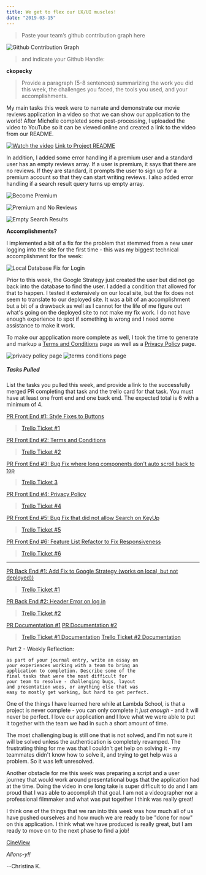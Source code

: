 ```yaml
---
title: We get to flex our UX/UI muscles!
date: "2019-03-15"
---
```


>Paste your team’s github contribution graph here 

![Github Contribution Graph](./assets/Screenshot_1.png)


>and indicate your Github Handle: 

__ckopecky__

>Provide a paragraph (5-8 sentences) summarizing the work you did this week, the challenges you faced, the tools you used, and your accomplishments.

My main tasks this week were to narrate and demonstrate our movie reviews application in a video so that we can show our application to the world! After Michelle completed some post-processing, I uploaded the video to YouTube so it can be viewed online and created a link to the video from our README.

[![Watch the video](./assets/thumbnail.png)](https://youtu.be/Yz7zt-JNJu8)
[Link to Project README](https://github.com/Lambda-School-Labs/labs10-movie-reviews/blob/master/README.md)

In addition, I added some error handling if a premium user and a standard user has an empty reviews array. If a user is premium, it says that there are no reviews. If they are standard, it prompts the user to sign up for a premium account so that they can start writing reviews. I also added error handling if a search result query turns up empty array.

![Become Premium](./assets/Screenshot_3.png)

![Premium and No Reviews](./assets/Screenshot_2.png)

![Empty Search Results](./assets/Screenshot_7.png)




__Accomplishments?__

I implemented a bit of a fix for the problem that stemmed from a new user logging into the site for the first time - this was my biggest technical accomplishment for the week:


![Local Database Fix for Login](./assets/Screenshot_4.png)

Prior to this week, the Google Strategy just created the user but did not go back into the database to find the user. I added a condition that allowed for that to happen. I tested it extensively on our local site, but the fix does not seem to translate to our deployed site. It was a bit of an accomplishment but a bit of a drawback as well as I cannot for the life of me figure out what's going on the deployed site to not make my fix work. I do not have enough experience to spot if something is wrong and I need some assistance to make it work. 

To make our appplication more complete as well, I took the time to generate and markup a [Terms and Conditions](https://cineview.netlify.com/terms) page as well as a [Privacy Policy](https://cineview.netlify.com/privacy) page. 

![privacy policy page](./assets/Screenshot_6.png)
![terms conditions page](./assets/Screenshot_5.png)


##### Tasks Pulled

List the tasks you pulled this week, and provide a link to the successfully merged PR completing that task and the trello card for that task.  You must have at least one front end and one back end. The expected total is 6 with a minimum of 4.

[PR Front End #1: Style Fixes to Buttons](https://github.com/Lambda-School-Labs/labs10-movie-reviews/pull/254)

>[Trello Ticket #1](https://trello.com/c/kBrgPpnY/282-double-check-links-on-buttons-make-sure-the-whole-button-is-link-and-not-just-the-content-inside-button)

[PR Front End #2: Terms and Conditions](https://github.com/Lambda-School-Labs/labs10-movie-reviews/pull/248)

>[Trello Ticket #2](https://trello.com/c/Q0BENuhk/270-terms-and-conditions)

[PR Front End #3: Bug Fix where long components don't auto scroll back to top](https://github.com/Lambda-School-Labs/labs10-movie-reviews/pull/241)

>[Trello Ticket 3](https://trello.com/c/7soCpGZe/266-when-changing-route-paths-on-long-components-page-does-not-scroll-back-to-top)

[PR Front End #4: Privacy Policy](https://github.com/Lambda-School-Labs/labs10-movie-reviews/pull/244)

>[Trello Ticket #4](https://trello.com/c/JavAH3nz/269-privacy-policy)

[PR Front End #5: Bug Fix that did not allow Search on KeyUp](https://github.com/Lambda-School-Labs/labs10-movie-reviews/pull/255)

>[Trello Ticket #5](https://trello.com/c/kBrgPpnY/282-double-check-links-on-buttons-make-sure-the-whole-button-is-link-and-not-just-the-content-inside-button)

[PR Front End #6: Feature List Refactor to Fix Responsiveness](https://github.com/Lambda-School-Labs/labs10-movie-reviews/pull/237)
>[Trello Ticket #6](https://trello.com/c/YUJWlaAw/263-feature-list-refactor-to-fix-reponsiveness-issue)
------

[PR Back End #1: Add Fix to Google Strategy (works on local, but not deployed))](https://github.com/Lambda-School-Labs/labs10-movie-reviews/pull/233)

>[Trello Ticket #1](https://trello.com/c/M6PBMAub/211-current-debug-if-time-new-user-login-doesnt-register-properly-doesnt-register-the-login-first-but-if-i-log-in-again-with-same-ac)


[PR Back End #2: Header Error on log in](https://github.com/Lambda-School-Labs/labs10-movie-reviews/pull/214)
>[Trello Ticket #2](https://trello.com/c/mFXiqFuO/247-header-error-long-error-when-log-in)


[PR Documentation #1](https://github.com/Lambda-School-Labs/labs10-movie-reviews/pull/238)
[PR Documentation #2](https://github.com/Lambda-School-Labs/labs10-movie-reviews/wiki)
>[Trello Ticket #1 Documentation](https://trello.com/c/b4kWv1Zc/264-edit-readme)
>[Trello Ticket #2 Documentation](https://trello.com/c/tP5FG9yB/259-video-narration-and-recording)

Part 2 - Weekly Reflection: 

```
as part of your journal entry, write an essay on 
your experiences working with a team to bring an 
application to completion. Describe some of the 
final tasks that were the most difficult for 
your team to resolve - challenging bugs, layout 
and presentation woes, or anything else that was 
easy to mostly get working, but hard to get perfect.
```

One of the things I have learned here while at Lambda School, is that a project is never complete - you can only complete it _just enough_ - and it will never be perfect. I love our application and I love what we were able to put it together with the team we had in such a short amount of time. 

The most challenging bug is still one that is not solved, and I'm not sure it will be solved unless the authentication is completely revamped. The frustrating thing for me was that I couldn't get help on solving it - my teammates didn't know how to solve it, and trying to get help was a problem. So it was left unresolved. 

Another obstacle for me this week was preparing a script and a user journey that would work around presentational bugs that the application had at the time. Doing the video in one long take is super difficult to do and I am proud that I was able to accomplish that goal. I am not a videographer nor a professional filmmaker and what was put together I think was really great! 

I think one of the things that we ran into this week was how much all of us have pushed ourselves and how much we are ready to be "done for now" on this application. I think what we have produced is really great, but I am ready to move on to the next phase to find a job! 

[CineView](https://cineview.netlify.com)


*Allons-y!!*

--Christina K.


